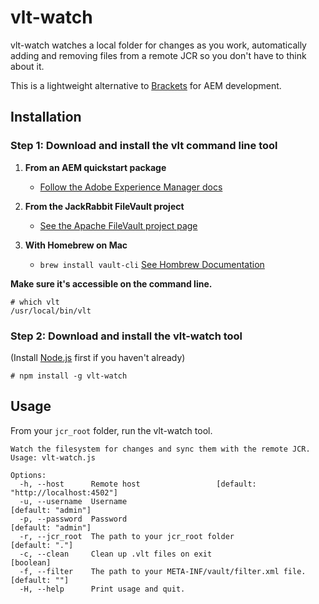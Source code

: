 vlt-watch
=========

vlt-watch watches a local folder for changes as you work, automatically adding and removing files from a remote JCR so you don't have to think about it.

This is a lightweight alternative to [Brackets](http://brackets.io/) for AEM development.

Installation
------------

### Step 1: Download and install the vlt command line tool

1. **From an AEM quickstart package**

    * [Follow the Adobe Experience Manager docs](http://dev.day.com/docs/en/crx/current/how_to/how_to_use_the_vlttool.html#Installing%20the%20vlt%20tool)

1. **From the JackRabbit FileVault project**

    * [See the Apache FileVault project page](http://jackrabbit.apache.org/filevault/)

1. **With Homebrew on Mac**

    * `brew install vault-cli` [See Hombrew Documentation](brew.sh) 

**Make sure it's accessible on the command line.**

```
# which vlt
/usr/local/bin/vlt
```

### Step 2: Download and install the vlt-watch tool

(Install [Node.js](https://nodejs.org) first if you haven't already)

```
# npm install -g vlt-watch
```

Usage
-----

From your ```jcr_root``` folder, run the vlt-watch tool.

```
Watch the filesystem for changes and sync them with the remote JCR.
Usage: vlt-watch.js

Options:
  -h, --host      Remote host                 [default: "http://localhost:4502"]
  -u, --username  Username                                    [default: "admin"]
  -p, --password  Password                                    [default: "admin"]
  -r, --jcr_root  The path to your jcr_root folder                [default: "."]
  -c, --clean     Clean up .vlt files on exit                          [boolean]
  -f, --filter    The path to your META-INF/vault/filter.xml file. [default: ""]
  -H, --help      Print usage and quit.
```
